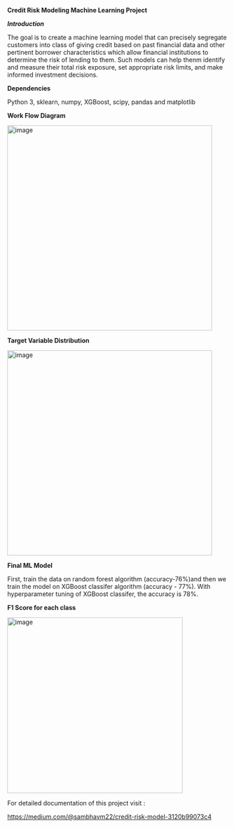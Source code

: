 **Credit Risk Modeling Machine Learning Project** 

***Introduction***

The goal is to create a machine learning model that can precisely segregate customers into class of giving credit based on past financial data and other pertinent borrower characteristics which allow financial institutions to determine the risk of lending to them. Such models can help thenm identify and measure their total risk exposure, set appropriate risk limits, and make informed investment decisions.


**Dependencies**

Python 3, sklearn, numpy, XGBoost, scipy, pandas and matplotlib


**Work Flow Diagram**

<img width="467" alt="image" src="https://github.com/sambhavm22/Credit-Risk-ML-Model/assets/58766591/ed5872fe-0d85-4767-b1f4-3656ead1d60e">

**Target Variable Distribution**

<img width="467" alt="image" src="https://github.com/sambhavm22/Credit-Risk-ML-Model/assets/58766591/1d9eafdc-fbfa-4a50-8dd7-f8d2a4b71110">

**Final ML Model**

First, train the data on random forest algorithm (accuracy-76%)and then we train the model on XGBoost classifer algorithm (accuracy - 77%). With hyperparameter tuning of XGBoost classifer, the accuracy is 78%.


**F1 Score for each class**

<img width="400" alt="image" src="https://github.com/sambhavm22/Credit-Risk-ML-Model/assets/58766591/fc047618-68f6-4b43-beba-e499ed385aeb">

For detailed documentation of this project visit :

https://medium.com/@sambhavm22/credit-risk-model-3120b99073c4

